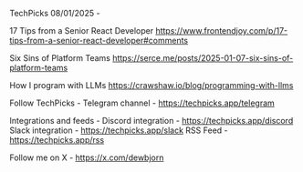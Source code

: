 TechPicks 08/01/2025 -

17 Tips from a Senior React Developer
https://www.frontendjoy.com/p/17-tips-from-a-senior-react-developer#comments

Six Sins of Platform Teams
https://serce.me/posts/2025-01-07-six-sins-of-platform-teams

How I program with LLMs
https://crawshaw.io/blog/programming-with-llms

Follow TechPicks -
Telegram channel - https://techpicks.app/telegram

Integrations and feeds -
Discord integration - https://techpicks.app/discord
Slack integration - https://techpicks.app/slack
RSS Feed - https://techpicks.app/rss

Follow me on X - https://x.com/dewbjorn